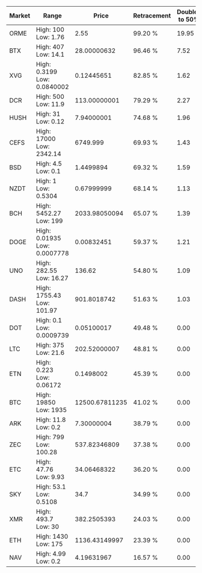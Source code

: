 | Market | Range | Price| Retracement | Doubles to 50% |
| --- | --- | --- | --- | --- |
| ORME | High: 100<br />Low: 1.76 | 2.55 | 99.20 % | 19.95 |
| BTX | High: 407<br />Low: 14.1 | 28.00000632 | 96.46 % | 7.52 |
| XVG | High: 0.3199<br />Low: 0.0840002 | 0.12445651 | 82.85 % | 1.62 |
| DCR | High: 500<br />Low: 11.9 | 113.00000001 | 79.29 % | 2.27 |
| HUSH | High: 31<br />Low: 0.12 | 7.94000001 | 74.68 % | 1.96 |
| CEFS | High: 17000<br />Low: 2342.14 | 6749.999 | 69.93 % | 1.43 |
| BSD | High: 4.5<br />Low: 0.1 | 1.4499894 | 69.32 % | 1.59 |
| NZDT | High: 1<br />Low: 0.5304 | 0.67999999 | 68.14 % | 1.13 |
| BCH | High: 5452.27<br />Low: 199 | 2033.98050094 | 65.07 % | 1.39 |
| DOGE | High: 0.01935<br />Low: 0.0007778 | 0.00832451 | 59.37 % | 1.21 |
| UNO | High: 282.55<br />Low: 16.27 | 136.62 | 54.80 % | 1.09 |
| DASH | High: 1755.43<br />Low: 101.97 | 901.8018742 | 51.63 % | 1.03 |
| DOT | High: 0.1<br />Low: 0.0009739 | 0.05100017 | 49.48 % | 0.00 |
| LTC | High: 375<br />Low: 21.6 | 202.52000007 | 48.81 % | 0.00 |
| ETN | High: 0.223<br />Low: 0.06172 | 0.1498002 | 45.39 % | 0.00 |
| BTC | High: 19850<br />Low: 1935 | 12500.67811235 | 41.02 % | 0.00 |
| ARK | High: 11.8<br />Low: 0.2 | 7.30000004 | 38.79 % | 0.00 |
| ZEC | High: 799<br />Low: 100.28 | 537.82346809 | 37.38 % | 0.00 |
| ETC | High: 47.76<br />Low: 9.93 | 34.06468322 | 36.20 % | 0.00 |
| SKY | High: 53.1<br />Low: 0.5108 | 34.7 | 34.99 % | 0.00 |
| XMR | High: 493.7<br />Low: 30 | 382.2505393 | 24.03 % | 0.00 |
| ETH | High: 1430<br />Low: 175 | 1136.43149997 | 23.39 % | 0.00 |
| NAV | High: 4.99<br />Low: 0.2 | 4.19631967 | 16.57 % | 0.00 |

